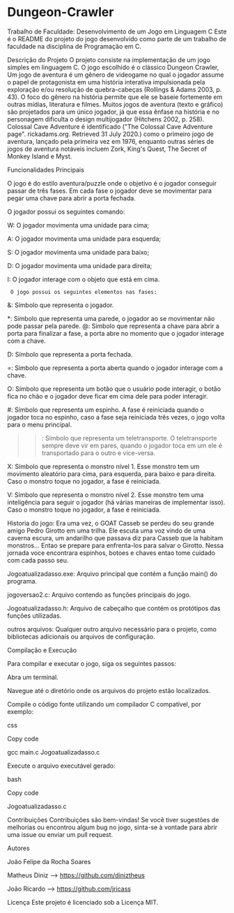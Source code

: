 # Dungeon-Crawler
Trabalho de Faculdade: Desenvolvimento de um Jogo em Linguagem C
Este é o README do projeto do jogo desenvolvido como parte de um trabalho de faculdade na disciplina de Programação em C.

Descrição do Projeto
O projeto consiste na implementação de um jogo simples em linguagem C. O jogo escolhido é o clássico Dungeon Crawler,  Um jogo de aventura é um gênero de videogame no qual o jogador assume o papel de protagonista em uma história interativa impulsionada pela exploração e/ou resolução de quebra-cabeças (Rollings & Adams 2003, p. 43). O foco do gênero na história permite que ele se baseie fortemente em outras mídias, literatura e filmes. Muitos jogos de aventura (texto e gráfico) são projetados para um único jogador, já que essa ênfase na história e no personagem dificulta o design multijogador (Hitchens 2002, p. 258). Colossal Cave Adventure é identificado ("The Colossal Cave Adventure page". rickadams.org. Retrieved 31 July 2020.) como o primeiro jogo de aventura, lançado pela primeira vez em 1976, enquanto outras séries de jogos de aventura notáveis incluem Zork, King's Quest, The Secret of Monkey Island e Myst.

Funcionalidades Principais

O jogo é do estilo aventura/puzzle onde o objetivo é o jogador conseguir passar de três fases. Em cada fase o jogador deve se movimentar para pegar uma chave para abrir a porta fechada.

O jogador possui os seguintes comando:

     
W: O jogador movimenta uma unidade para cima;

A: O jogador movimenta uma unidade para esquerda;

S: O jogador movimenta uma unidade para baixo;

D: O jogador movimenta uma unidade para direita;

I: O jogador interage com o objeto que está em cima.

     O jogo possui os seguintes elementos nas fases:
     
&: Símbolo que representa o jogador.

*: Símbolo que representa uma parede, o jogador ao se movimentar não pode passar pela parede.
@: Simbolo que representa a chave para abrir a porta para finalizar a fase, a porta abre no momento que o jogador interage com a chave.

D: Símbolo que representa a porta fechada.

=: Simbolo que representa a porta aberta quando o jogador interage com a chave.

O: Símbolo que representa um botão que o usuário pode interagir, o botão fica no chão e o jogador deve ficar em cima dele para poder interagir.

#: Símbolo que representa um espinho. A fase é reiniciada quando o jogador toca no espinho, caso a fase seja reiniciada três vezes, o jogo volta para o menu principal.

> >: Símbolo que representa um teletransporte. O teletransporte sempre deve vir em pares, quando o jogador toca em um ele é transportado para o outro e vice-versa.

X: Símbolo que representa o monstro nível 1. Esse monstro tem um movimento aleatório para cima, para esquerda, para baixo e para direita. Caso o monstro toque no jogador, a fase é reiniciada.

V: Símbolo que representa o monstro nível 2. Esse monstro tem uma inteligência para seguir o jogador (há várias maneiras de implementar isso). Caso o monstro toque no jogador, a fase é reiniciada.

Historia do jogo:
Era uma vez, o GOAT Casseb se perdeu do seu grande amigo Pedro Girotto em uma trilha.
Ele escuta uma voz vindo de uma caverna escura, um andarilho que passava diz para Casseb que la habitam monstros...
Entao se prepare para enfrenta-los para salvar o Girotto.
Nessa jornada voce encontrara espinhos, botoes e chaves entao tome cuidado com cada passo seu.


Jogoatualizadasso.exe: Arquivo principal que contém a função main() do programa.

jogoversao2.c: Arquivo contendo as funções principais do jogo.

Jogoatualizadasso.h: Arquivo de cabeçalho que contém os protótipos das funções utilizadas.

outros arquivos: Qualquer outro arquivo necessário para o projeto, como bibliotecas adicionais ou arquivos de configuração.


Compilação e Execução

Para compilar e executar o jogo, siga os seguintes passos:

Abra um terminal.

Navegue até o diretório onde os arquivos do projeto estão localizados.

Compile o código fonte utilizando um compilador C compatível, por exemplo:

css

Copy code

gcc main.c Jogoatualizadasso.c

Execute o arquivo executável gerado:

bash

Copy code

Jogoatualizadasso.c



Contribuições
Contribuições são bem-vindas! Se você tiver sugestões de melhorias ou encontrou algum bug no jogo, sinta-se à vontade para abrir uma issue ou enviar um pull request.

Autores

João Felipe da Rocha Soares

Matheus Diniz
 --> https://github.com/diniztheus

João Ricardo
 --> https://github.com/jricass


Licença
Este projeto é licenciado sob a Licença MIT.
